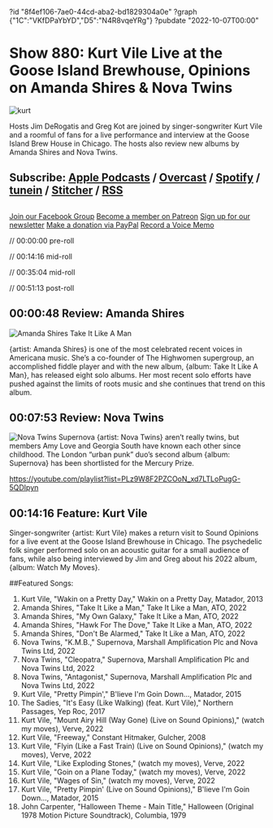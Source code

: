 ?id "8f4ef106-7ae0-44cd-aba2-bd1829304a0e"
?graph {"1C":"VKfDPaYbYD","D5":"N4R8vqeYRg"}
?pubdate "2022-10-07T00:00"
# Show 880: Kurt Vile Live at the Goose Island Brewhouse, Opinions on Amanda Shires & Nova Twins
![kurt](https://static.soundopinions.org/images/2022/kurt-vile-credit-adam-wallacavage-1.jpeg)

Hosts Jim DeRogatis and Greg Kot are joined by singer-songwriter Kurt Vile and a roomful of fans for a live performance and interview at the Goose Island Brew House in Chicago. The hosts also review new albums by Amanda Shires and Nova Twins.


## Subscribe: [Apple Podcasts](https://itunes.apple.com/us/podcast/sound-opinions/id94793843) / [Overcast](https://overcast.fm/itunes94793843/sound-opinions) / [Spotify](https://open.spotify.com/show/1kNR8YL7TBrQuRxDdS4wtU) / [tunein](https://tunein.com/podcasts/Music-Podcasts/Sound-Opinions-p60273/) / [Stitcher](http://www.stitcher.com/podcast/sound-opinions) / [RSS](https://feeds.simplecast.com/Nn6fjnB0)

##
[Join our Facebook Group](https://bit.ly/3sivr9T)
[Become a member on Patreon](https://bit.ly/3slWZvc)
[Sign up for our newsletter](https://bit.ly/3eEvRnG)
[Make a donation via PayPal](https://bit.ly/3dmt9lU)
[Record a Voice Memo](https://bit.ly/2RyD5Ah)


// 00:00:00 pre-roll

// 00:14:16 mid-roll

// 00:35:04 mid-roll

// 00:51:13 post-roll


## 00:00:48 Review: Amanda Shires

![Amanda Shires Take It Like A Man](https://static.soundopinions.org/assets/880/1C12.jpg)

{artist: Amanda Shires} is one of the most celebrated recent voices in Americana music. She’s a co-founder of The Highwomen supergroup, an accomplished fiddle player and with the new album, {album: Take It Like A Man}, has released eight solo albums. Her most recent solo efforts have pushed against the limits of roots music and she continues that trend on this album.   


## 00:07:53 Review: Nova Twins

![Nova Twins Supernova](https://static.soundopinions.org/assets/880/D512.jpg)
{artist: Nova Twins} aren’t really twins, but members Amy Love and Georgia South have known each other since childhood. The London “urban punk” duo’s second album {album: Supernova} has been shortlisted for the Mercury Prize.

https://youtube.com/playlist?list=PLz9W8F2PZCOoN_xd7LTLoPugG-5QDIpyn

## 00:14:16 Feature: Kurt Vile

Singer-songwriter {artist: Kurt Vile} makes a return visit to Sound Opinions for a live event at the Goose Island Brewhouse in Chicago. The psychedelic folk singer performed solo on an acoustic guitar for a small audience of fans, while also being interviewed by Jim and Greg about his 2022 album, {album: Watch My Moves}.

##Featured Songs:

1. Kurt Vile, "Wakin on a Pretty Day," Wakin on a Pretty Day, Matador, 2013
1. Amanda Shires, "Take It Like a Man," Take It Like a Man, ATO, 2022
1. Amanda Shires, "My Own Galaxy," Take It Like a Man, ATO, 2022
1. Amanda Shires, "Hawk For The Dove," Take It Like a Man, ATO, 2022
1. Amanda Shires, "Don't Be Alarmed," Take It Like a Man, ATO, 2022
1. Nova Twins, "K.M.B.," Supernova, Marshall Amplification Plc and Nova Twins Ltd, 2022
1. Nova Twins, "Cleopatra," Supernova, Marshall Amplification Plc and Nova Twins Ltd, 2022
1. Nova Twins, "Antagonist," Supernova, Marshall Amplification Plc and Nova Twins Ltd, 2022
1. Kurt Vile, "Pretty Pimpin'," B'lieve I'm Goin Down..., Matador, 2015
1. The Sadies, "It's Easy (Like Walking) (feat. Kurt Vile)," Northern Passages, Yep Roc, 2017
1. Kurt Vile, "Mount Airy Hill (Way Gone) (Live on Sound Opinions)," (watch my moves), Verve, 2022
1. Kurt Vile, "Freeway," Constant Hitmaker, Gulcher, 2008
1. Kurt Vile, "Flyin (Like a Fast Train) (Live on Sound Opinions)," (watch my moves), Verve, 2022
1. Kurt Vile, "Like Exploding Stones," (watch my moves), Verve, 2022
1. Kurt Vile, "Goin on a Plane Today," (watch my moves), Verve, 2022
1. Kurt Vile, "Wages of Sin," (watch my moves), Verve, 2022
1. Kurt Vile, "Pretty Pimpin' (Live on Sound Opinions)," B'lieve I'm Goin Down..., Matador, 2015
1. John Carpenter, "Halloween Theme - Main Title," Halloween (Original 1978 Motion Picture Soundtrack), Columbia, 1979
